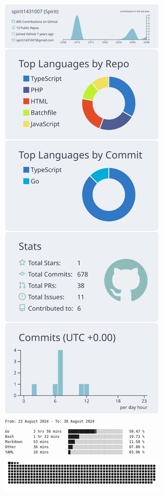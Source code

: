 [![](https://raw.githubusercontent.com/spirit1431007/spirit1431007/master/profile-summary-card-output/nord_bright/0-profile-details.svg)](https://git.io/spiritx)
[![](https://raw.githubusercontent.com/spirit1431007/spirit1431007/master/profile-summary-card-output/nord_bright/1-repos-per-language.svg)](https://git.io/spiritx) [![](https://raw.githubusercontent.com/spirit1431007/spirit1431007/master/profile-summary-card-output/nord_bright/2-most-commit-language.svg)](https://git.io/spiritx)
[![](https://raw.githubusercontent.com/spirit1431007/spirit1431007/master/profile-summary-card-output/nord_bright/3-stats.svg)](https://git.io/spiritx) [![](https://raw.githubusercontent.com/spirit1431007/spirit1431007/master/profile-summary-card-output/nord_bright/4-productive-time.svg)](https://git.io/spiritx)

<!--START_SECTION:waka-->

```txt
From: 23 August 2024 - To: 30 August 2024

Go           3 hrs 56 mins   ████████████▓░░░░░░░░░░░░   50.47 %
Bash         1 hr 32 mins    █████░░░░░░░░░░░░░░░░░░░░   19.73 %
Markdown     53 mins         ███░░░░░░░░░░░░░░░░░░░░░░   11.50 %
Other        36 mins         ██░░░░░░░░░░░░░░░░░░░░░░░   07.80 %
YAML         18 mins         █░░░░░░░░░░░░░░░░░░░░░░░░   03.96 %
```

<!--END_SECTION:waka-->

![contribution](https://github.com/spirit1431007/spirit1431007/blob/output/github-contribution-grid-snake.svg)
